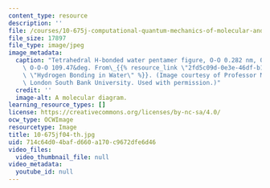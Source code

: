 ```yaml
---
content_type: resource
description: ''
file: /courses/10-675j-computational-quantum-mechanics-of-molecular-and-extended-systems-fall-2004/714c64d04bafd660a170c9672dfe6d46_10-675jf04-th.jpg
file_size: 17897
file_type: image/jpeg
image_metadata:
  caption: "Tetrahedral H-bonded water pentamer figure, O-O 0.282 nm, O--O 0.282 nm,\
    \ O-O-O 109.47&deg. From\_{{% resource_link \"2fd5c09d-0e3e-46df-b1d9-92143ac243fd\"\
    \ \"Hydrogen Bonding in Water\" %}}. (Image courtesy of Professor Martin Chaplin,\
    \ London South Bank University. Used with permission.)"
  credit: ''
  image-alt: A molecular diagram.
learning_resource_types: []
license: https://creativecommons.org/licenses/by-nc-sa/4.0/
ocw_type: OCWImage
resourcetype: Image
title: 10-675jf04-th.jpg
uid: 714c64d0-4baf-d660-a170-c9672dfe6d46
video_files:
  video_thumbnail_file: null
video_metadata:
  youtube_id: null
---
```

